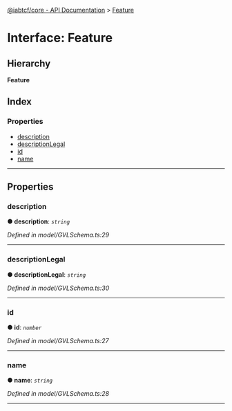 [@iabtcf/core - API Documentation](../README.md) > [Feature](../interfaces/feature.md)

# Interface: Feature

## Hierarchy

**Feature**

## Index

### Properties

* [description](feature.md#description)
* [descriptionLegal](feature.md#descriptionlegal)
* [id](feature.md#id)
* [name](feature.md#name)

---

## Properties

<a id="description"></a>

###  description

**● description**: *`string`*

*Defined in model/GVLSchema.ts:29*

___
<a id="descriptionlegal"></a>

###  descriptionLegal

**● descriptionLegal**: *`string`*

*Defined in model/GVLSchema.ts:30*

___
<a id="id"></a>

###  id

**● id**: *`number`*

*Defined in model/GVLSchema.ts:27*

___
<a id="name"></a>

###  name

**● name**: *`string`*

*Defined in model/GVLSchema.ts:28*

___


